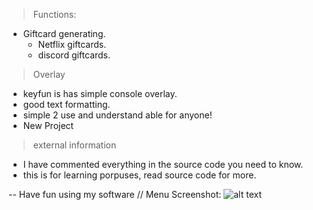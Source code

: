 > Functions:
 - Giftcard generating.
   * Netflix giftcards.
   * discord giftcards.

> Overlay
  * keyfun is has simple console overlay.
  * good text formatting.
  * simple 2 use and understand able for anyone!
  * New Project 

> external information
  * I have commented everything in the source code you need to know.
  * this is for learning porpuses, read source code for more.
  
  -- Have fun using my software
 //  Menu Screenshot: ![alt text](https://imgur.com/EMatCSy.jpg)
